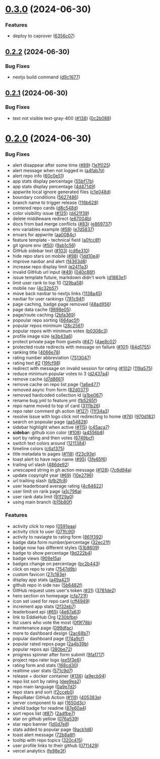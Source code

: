 # [0.3.0](https://github.com/EddieHubCommunity/RepoRater/compare/v0.2.2...v0.3.0) (2024-06-30)


### Features

* deploy to caprover ([6356c07](https://github.com/EddieHubCommunity/RepoRater/commit/6356c07919a0a2479d6e22d65a57f380f7a544cf))



## [0.2.2](https://github.com/EddieHubCommunity/RepoRater/compare/v0.2.1...v0.2.2) (2024-06-30)


### Bug Fixes

* nextjs build command ([d9c1677](https://github.com/EddieHubCommunity/RepoRater/commit/d9c1677b8161015940d0225e213d3b5f31d6f214))



## [0.2.1](https://github.com/EddieHubCommunity/RepoRater/compare/v0.2.0...v0.2.1) (2024-06-30)


### Bug Fixes

* text not visible text-gray-400 ([#138](https://github.com/EddieHubCommunity/RepoRater/issues/138)) ([0c2b088](https://github.com/EddieHubCommunity/RepoRater/commit/0c2b0881a7dc241c459745c32fb6c1003b6a5533))



# [0.2.0](https://github.com/EddieHubCommunity/RepoRater/compare/1138a4592a7431f7974db18ab239cf7fde8a44ad...v0.2.0) (2024-06-30)


### Bug Fixes

* alert disappear after some time ([#89](https://github.com/EddieHubCommunity/RepoRater/issues/89)) ([1e1f025](https://github.com/EddieHubCommunity/RepoRater/commit/1e1f025c96a90e706bded5773bd67b8a6f5672a4))
* alert message when not logged in ([a4fab7d](https://github.com/EddieHubCommunity/RepoRater/commit/a4fab7df862d1a60cdba43b263f1cbc88876796a))
* alert repo info ([60c0e51](https://github.com/EddieHubCommunity/RepoRater/commit/60c0e5179b738690996bc0e8f417509740a53f92))
* app stats display percentage ([55bf17b](https://github.com/EddieHubCommunity/RepoRater/commit/55bf17b10232b411ff7837a0885cf32c8933f761))
* app stats display percentage ([4d47149](https://github.com/EddieHubCommunity/RepoRater/commit/4d47149926559553f5daef9ef79211344ffaa29c))
* appwrite local ignore generated files ([c1e048d](https://github.com/EddieHubCommunity/RepoRater/commit/c1e048d9974e0da6f9689119a4d0f88a1f6d46f2))
* boundary conditions ([5627486](https://github.com/EddieHubCommunity/RepoRater/commit/5627486df4684063d6b841c6896450dc7247fcf2))
* branch name to trigger release ([116b628](https://github.com/EddieHubCommunity/RepoRater/commit/116b628c9f98eda1b2621889ac3c82d60aa9e527))
* centered repo cards ([d8c548d](https://github.com/EddieHubCommunity/RepoRater/commit/d8c548d0f245c683f4e8b48faea218cc74ec09fd))
* color visibility issue ([#125](https://github.com/EddieHubCommunity/RepoRater/issues/125)) ([d421f39](https://github.com/EddieHubCommunity/RepoRater/commit/d421f396d1c8e2a26af22b00da7ce9dec399cf37))
* delete middleware redirect ([e67004b](https://github.com/EddieHubCommunity/RepoRater/commit/e67004b277ad718f15fd37d04306a81405012d9b))
* docs from bad merge conflicts ([#83](https://github.com/EddieHubCommunity/RepoRater/issues/83)) ([e869737](https://github.com/EddieHubCommunity/RepoRater/commit/e869737d12bb81950316aaccbaea1614228a71c0))
* env variables example ([#58](https://github.com/EddieHubCommunity/RepoRater/issues/58)) ([e7d5837](https://github.com/EddieHubCommunity/RepoRater/commit/e7d5837109c16b70d1f514a3aab7ac6b7236911d))
* envars for appwrite ([aa0084c](https://github.com/EddieHubCommunity/RepoRater/commit/aa0084c3540498b2b4f12cf0a1b5e848f686f098))
* feature template - technical field ([a0fcc8f](https://github.com/EddieHubCommunity/RepoRater/commit/a0fcc8f5e6ae1cee8cab807dcdf6e715f4df40ba))
* git ignore env ([#50](https://github.com/EddieHubCommunity/RepoRater/issues/50)) ([9ab1c56](https://github.com/EddieHubCommunity/RepoRater/commit/9ab1c56810c96122c94df90b5737f32a3e0163d2))
* GitHub sidebar text ([#103](https://github.com/EddieHubCommunity/RepoRater/issues/103)) ([cd6e310](https://github.com/EddieHubCommunity/RepoRater/commit/cd6e31059951ecda61b1df2b45475a242ea151d4))
* hide repo stars on mobile  ([#98](https://github.com/EddieHubCommunity/RepoRater/issues/98)) ([1dd10e4](https://github.com/EddieHubCommunity/RepoRater/commit/1dd10e495716bebc5de4872a9cf2e3d943cbc6c3))
* improve navbar and alert ([f4363d8](https://github.com/EddieHubCommunity/RepoRater/commit/f4363d85f879c38b6043cd51348e4b90855cf49f))
* increase repo display limit ([e2411a3](https://github.com/EddieHubCommunity/RepoRater/commit/e2411a3db2967b60db8812288a81448ea43d7a77))
* invalid GitHub url input ([#49](https://github.com/EddieHubCommunity/RepoRater/issues/49)) ([040c86f](https://github.com/EddieHubCommunity/RepoRater/commit/040c86f10a7330dc991de9d699018c0ee9898256))
* issue template future, markdown didn't work ([d1883e1](https://github.com/EddieHubCommunity/RepoRater/commit/d1883e1f38cbe404273964b90dd0d5d0fea7f899))
* limit user rank to top 10 ([129ba58](https://github.com/EddieHubCommunity/RepoRater/commit/129ba58756a7eb3bad66cdcac51b4cdd0b7f4495))
* mobile nav ([4c32b57](https://github.com/EddieHubCommunity/RepoRater/commit/4c32b577023ae5dfcca5835ce5c4f620444e2e43))
* move back navbar to nextjs links ([1138a45](https://github.com/EddieHubCommunity/RepoRater/commit/1138a4592a7431f7974db18ab239cf7fde8a44ad))
* navbar for user rankings ([781c94f](https://github.com/EddieHubCommunity/RepoRater/commit/781c94f3f28236662223f04f6ae1bbd9b7f24c57))
* page caching, badge page removed ([48ad956](https://github.com/EddieHubCommunity/RepoRater/commit/48ad95638b1099b0e81d58019eef6ef91324ddad))
* page data cache ([9898e05](https://github.com/EddieHubCommunity/RepoRater/commit/9898e054572177d18158090d1011e813ea9a3b22))
* page/route caching ([2bfa369](https://github.com/EddieHubCommunity/RepoRater/commit/2bfa3697965e04e9a639f5e822a3f73adc369651))
* popoular repo sorting ([664ac5f](https://github.com/EddieHubCommunity/RepoRater/commit/664ac5fe100e1fa0b55f19e32e84d7c8535cd1fe))
* popular repos minimum ([28c2561](https://github.com/EddieHubCommunity/RepoRater/commit/28c2561b8dda7d1cb12aaeefaac89cc9bfb212da))
* popular repos with minimum votes ([b0308c3](https://github.com/EddieHubCommunity/RepoRater/commit/b0308c3bc2da8e49cdc5a55f981c272af44282b6))
* profile image size ([e3b43a6](https://github.com/EddieHubCommunity/RepoRater/commit/e3b43a69758313715a79dfabec8125d9bacd58a4))
* protect private page from guests ([#47](https://github.com/EddieHubCommunity/RepoRater/issues/47)) ([4ae8c02](https://github.com/EddieHubCommunity/RepoRater/commit/4ae8c024ce0a2c71bf0b9347117c962557c5467f))
* protected route redirects with message on failure ([#101](https://github.com/EddieHubCommunity/RepoRater/issues/101)) ([84d1755](https://github.com/EddieHubCommunity/RepoRater/commit/84d17550a1ae9b2fdc98c0c91ea33bc41253a407))
* ranking title ([4066e78](https://github.com/EddieHubCommunity/RepoRater/commit/4066e78acc842619deb1048447d75727a6995ea4))
* rating number abbreviation ([7513047](https://github.com/EddieHubCommunity/RepoRater/commit/751304784d7f4b1784844ac2873cd3d18ea9601b))
* rating text [#2](https://github.com/EddieHubCommunity/RepoRater/issues/2) ([19fcf98](https://github.com/EddieHubCommunity/RepoRater/commit/19fcf98a89c6c3881cae5eebdef0d7b649704202))
* redirect with message on invalid session for rating ([#102](https://github.com/EddieHubCommunity/RepoRater/issues/102)) ([119a575](https://github.com/EddieHubCommunity/RepoRater/commit/119a575492cd0d061300efba673468e404065bf6))
* reduce minimum popular votes to 3 ([d2437a4](https://github.com/EddieHubCommunity/RepoRater/commit/d2437a49570f76322441b34b3e9aed470469d45a))
* remove cache ([d7d8661](https://github.com/EddieHubCommunity/RepoRater/commit/d7d86615ad4bbabd6c75f3796a9f1432ad413298))
* remove cache on repo list page ([1a6e477](https://github.com/EddieHubCommunity/RepoRater/commit/1a6e4773ee8f3c75fd7b28c005a92bbaa06221bc))
* removed async from form ([82d0371](https://github.com/EddieHubCommunity/RepoRater/commit/82d03715b0c4311833c469257852d14e511e87ac))
* removed hardcoded collection id ([a1be067](https://github.com/EddieHubCommunity/RepoRater/commit/a1be06711afc13e26ce4ad3dd15737707a9359c5))
* rename bug.yml to feature.yml ([fb5265f](https://github.com/EddieHubCommunity/RepoRater/commit/fb5265faefc1a424b35c7d2ceb4361190badf0e5))
* repo name moved to top of card ([3111b26](https://github.com/EddieHubCommunity/RepoRater/commit/3111b268190dac2d6af2c57b1092ead10150ddf4))
* repo rater comment gh action  ([#127](https://github.com/EddieHubCommunity/RepoRater/issues/127)) ([11f34a3](https://github.com/EddieHubCommunity/RepoRater/commit/11f34a3e918b37fb9d830e00d01f379db89d196e))
* resolve issue with logo click not redirecting to home ([#76](https://github.com/EddieHubCommunity/RepoRater/issues/76)) ([970d182](https://github.com/EddieHubCommunity/RepoRater/commit/970d1827fb0f6d0c77b815e2ee2bf38807a5ec90))
* search on popoular page ([aa54828](https://github.com/EddieHubCommunity/RepoRater/commit/aa548283cdefb7a53f4da5ba1c324b18e70575d6))
* sidebar highlight when active ([#115](https://github.com/EddieHubCommunity/RepoRater/issues/115)) ([c45aca7](https://github.com/EddieHubCommunity/RepoRater/commit/c45aca721119709cc2626a20da6dff594002a89f))
* **sidebar:** github icon color ([#108](https://github.com/EddieHubCommunity/RepoRater/issues/108)) ([a4556b8](https://github.com/EddieHubCommunity/RepoRater/commit/a4556b876bca8e0a750c5a8a503891f63be072d8))
* sort by rating and then votes ([6749bcf](https://github.com/EddieHubCommunity/RepoRater/commit/6749bcf47204d1c237fb2b43deb30c4fa5e6c31f))
* switch text colors around ([1211384](https://github.com/EddieHubCommunity/RepoRater/commit/1211384641fbccc0be5852dfd899927e6af86b3e))
* timeline colors ([c6a1375](https://github.com/EddieHubCommunity/RepoRater/commit/c6a1375470fcd306b9fcad81e6f98d8fcb8750a7))
* title metadata to pages ([#118](https://github.com/EddieHubCommunity/RepoRater/issues/118)) ([f23c93e](https://github.com/EddieHubCommunity/RepoRater/commit/f23c93eafda277f946e1e47d9d8386ca7610e9e0))
* toast alert to have repo name ([#95](https://github.com/EddieHubCommunity/RepoRater/issues/95)) ([3fe65f6](https://github.com/EddieHubCommunity/RepoRater/commit/3fe65f6e98e915801da572d08bd5c10d0187c445))
* trailing url slash ([486de92](https://github.com/EddieHubCommunity/RepoRater/commit/486de92e85f3f4e24ee20d920e35287a4ffff94d))
* unescaped string in gh action message ([#128](https://github.com/EddieHubCommunity/RepoRater/issues/128)) ([7c6d94a](https://github.com/EddieHubCommunity/RepoRater/commit/7c6d94a42f905c8a8121c436587338a5008c201e))
* update copyright year ([#69](https://github.com/EddieHubCommunity/RepoRater/issues/69)) ([10e2796](https://github.com/EddieHubCommunity/RepoRater/commit/10e27960c715de6c1a10ea380ff6a45225e71b80))
* url trailiing slash ([bfb2fc8](https://github.com/EddieHubCommunity/RepoRater/commit/bfb2fc807bf1393c747bed268816baac06afc0fa))
* user leaderboard average rating ([4c64622](https://github.com/EddieHubCommunity/RepoRater/commit/4c64622381d6dccfdab74a87236ca8c6494c8a20))
* user limit on rank page ([a1c796a](https://github.com/EddieHubCommunity/RepoRater/commit/a1c796a252ad261308df0965caf45c0fd09927fb))
* user rank data limit ([91f29a0](https://github.com/EddieHubCommunity/RepoRater/commit/91f29a054315bea75ae626204807314d33be3547))
* using main branch ([b15b80f](https://github.com/EddieHubCommunity/RepoRater/commit/b15b80f808bffbf698f5eaf4354625637bf41019))


### Features

* activity click to repo ([0591eaa](https://github.com/EddieHubCommunity/RepoRater/commit/0591eaaacca6f7bf101d060881daff9580cad103))
* activity click to user ([071fc90](https://github.com/EddieHubCommunity/RepoRater/commit/071fc90b0bd6a8fcc7e0b5c6c3ac72faae7696ac))
* activity to naviagte to rating form ([861f392](https://github.com/EddieHubCommunity/RepoRater/commit/861f3929ba36fd4338de1c327c988bab623d4f31))
* badge data form number/percentage ([32ec21f](https://github.com/EddieHubCommunity/RepoRater/commit/32ec21f68cf676908c77a8826ef1dc4dd841bd64))
* badge now has different styles ([51b8609](https://github.com/EddieHubCommunity/RepoRater/commit/51b86093353bc355a09d8dba22214ed1e715a7df))
* badge to show percentage ([9d222b4](https://github.com/EddieHubCommunity/RepoRater/commit/9d222b41a64f47d79369e92e48284eba2097d52d))
* badge views ([909e15a](https://github.com/EddieHubCommunity/RepoRater/commit/909e15a7392d39a27ebc295146e20c635fd0ad7f))
* badges change on percentage ([bc2b443](https://github.com/EddieHubCommunity/RepoRater/commit/bc2b443077e89fb580c921e10d866e6566647466))
* click on repo to rate ([7547d9b](https://github.com/EddieHubCommunity/RepoRater/commit/7547d9bde3e5df917a0457085df7a44d56d72e5b))
* custom favicon ([27c183e](https://github.com/EddieHubCommunity/RepoRater/commit/27c183e7107f62c0fc7c9daa22fe809b2eb5fcd9))
* display app stats ([a49a421](https://github.com/EddieHubCommunity/RepoRater/commit/a49a4211d78a2cc718bd4e14e0ff075119fc235e))
* github repo in side nav ([5b6482f](https://github.com/EddieHubCommunity/RepoRater/commit/5b6482f06c01b684cc0021e9206d6c8981e69b28))
* GitHub request uses user's token ([#31](https://github.com/EddieHubCommunity/RepoRater/issues/31)) ([3781de2](https://github.com/EddieHubCommunity/RepoRater/commit/3781de2039f980876d87df13f6af3e1455c7902d))
* hero section on homepage ([cfa721f](https://github.com/EddieHubCommunity/RepoRater/commit/cfa721f5a7d2e2486ec10414e21d7bc6c44374ab))
* icon set used for repo card ([cff4949](https://github.com/EddieHubCommunity/RepoRater/commit/cff494937d2d81e036243cb28f12f374425b21b5))
* increment app stats ([2f32eb7](https://github.com/EddieHubCommunity/RepoRater/commit/2f32eb77189254f151e701be7bfe5fd3cec5a571))
* leaderboard api ([#65](https://github.com/EddieHubCommunity/RepoRater/issues/65)) ([4e67a63](https://github.com/EddieHubCommunity/RepoRater/commit/4e67a63cd5587fcb1bd70ef431a3a0ed3b659ba0))
* link to EddieHub Org ([230bfbe](https://github.com/EddieHubCommunity/RepoRater/commit/230bfbe0e903568a98e84fa6a0e362eea2321450))
* list users who vote the most ([0f9f78b](https://github.com/EddieHubCommunity/RepoRater/commit/0f9f78b2b899be5b369451336714408e9127917a))
* maintenance page ([099dfac](https://github.com/EddieHubCommunity/RepoRater/commit/099dfac13104aadfa76333a03e574273c4150c4f))
* more to dashboard design ([2ac68b7](https://github.com/EddieHubCommunity/RepoRater/commit/2ac68b742a58881b98b3d69af5fb22f852251501))
* popular dashboard page ([f74a9cf](https://github.com/EddieHubCommunity/RepoRater/commit/f74a9cf53b6554bd1110b0bce227c61f305ccf93))
* popular rated repos page ([2a4b39b](https://github.com/EddieHubCommunity/RepoRater/commit/2a4b39ba7126d675f9f9bbc1050a650e5ef357d7))
* popular repos api ([380be72](https://github.com/EddieHubCommunity/RepoRater/commit/380be7210a5b351b98e19efd7fdd55d9271b693a))
* progress spinner after form submit ([9fa1717](https://github.com/EddieHubCommunity/RepoRater/commit/9fa17176675f3eb2103bc83583c7e2d0a7cf1fc5))
* project repo rater logo ([ee5f3e6](https://github.com/EddieHubCommunity/RepoRater/commit/ee5f3e61ec1bd7676f02af93d4f3d0e3e3122c57))
* rating form and stats ([168cd30](https://github.com/EddieHubCommunity/RepoRater/commit/168cd30bfe55161de1614e8cfb9aab4bad4c550e))
* realtime user stats ([571c9d7](https://github.com/EddieHubCommunity/RepoRater/commit/571c9d77505ea284ec51c17f970456c6bc6b6760))
* release + docker container ([#136](https://github.com/EddieHubCommunity/RepoRater/issues/136)) ([a9ecb94](https://github.com/EddieHubCommunity/RepoRater/commit/a9ecb94f8098e813f96607d091c50f6a39105afe))
* repo list sort by rating ([dee9ea2](https://github.com/EddieHubCommunity/RepoRater/commit/dee9ea263b90900e8858eb3e21ec3f19cbb8108b))
* repo main language ([0a9e7d2](https://github.com/EddieHubCommunity/RepoRater/commit/0a9e7d248177035fc47d1fa2d90a7dacfc1a3916))
* repo stars and sort ([f2cceb0](https://github.com/EddieHubCommunity/RepoRater/commit/f2cceb0938e726e59462665f9607fffeeb41cab6))
* RepoRater GitHub Action ([#119](https://github.com/EddieHubCommunity/RepoRater/issues/119)) ([405383e](https://github.com/EddieHubCommunity/RepoRater/commit/405383ef8ff296d2ced9259f0e011abe807612cb))
* server component to api ([1650d3c](https://github.com/EddieHubCommunity/RepoRater/commit/1650d3c521bf4f19cf9aca6e318e951e5330c53a))
* sheild badge for readme ([87e60a4](https://github.com/EddieHubCommunity/RepoRater/commit/87e60a41434c68642e49f2107d9cb8e008bd8530))
* sort repos list ([#87](https://github.com/EddieHubCommunity/RepoRater/issues/87)) ([2adfbe7](https://github.com/EddieHubCommunity/RepoRater/commit/2adfbe7e89ce7cdffe1585f4b7f7e7e576aef709))
* star on github yellow ([076a539](https://github.com/EddieHubCommunity/RepoRater/commit/076a539d282e81906971596c3a1fc78c81d9ac75))
* star repo banner ([1d0d7e8](https://github.com/EddieHubCommunity/RepoRater/commit/1d0d7e894fb4fbdd75226c3aaa09f61248ee4ce8))
* stats added to popular page ([9acb1d8](https://github.com/EddieHubCommunity/RepoRater/commit/9acb1d8ec01acdc1882f8a4e9e5a06d0fb116ff9))
* toast alert message ([72b8a8f](https://github.com/EddieHubCommunity/RepoRater/commit/72b8a8f2c453adbeaadcb5bdb8d31085e2ce362c))
* tooltip with repo topics ([320c415](https://github.com/EddieHubCommunity/RepoRater/commit/320c415b5f70cfb9b22013467e92236cffb46326))
* user profile links to their github ([0711429](https://github.com/EddieHubCommunity/RepoRater/commit/0711429d8312d14dabdf1dd60ef4d67c3eec0159))
* vercel analytics ([fe98e3f](https://github.com/EddieHubCommunity/RepoRater/commit/fe98e3f70ec32d83f76095af6de7554b453db3d9))



